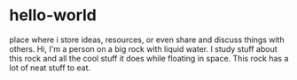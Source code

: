 # hello-world
place where i store ideas, resources, or even share and discuss things with others.
Hi, I'm a person on a big rock with liquid water. 
I study stuff about this rock and all the cool stuff it does while floating in space.
This rock has a lot of neat stuff to eat. 
